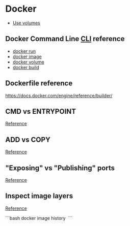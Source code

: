 # Docker

* [Use volumes](https://docs.docker.com/storage/volumes/)

## Docker Command Line [CLI](https://docs.docker.com/engine/reference/commandline/cli/) reference

* [docker run](https://docs.docker.com/engine/reference/run/)
* [docker image](https://docs.docker.com/engine/reference/commandline/image/)
* [docker volume](https://docs.docker.com/engine/reference/commandline/volume_create/)
* [docker build](https://docs.docker.com/engine/reference/commandline/image_build/)

## Dockerfile reference
https://docs.docker.com/engine/reference/builder/

## CMD vs ENTRYPOINT
[Reference](https://phoenixnap.com/kb/docker-cmd-vs-entrypoint#:~:text=CMD%20is%20an%20instruction%20that,container%20with%20a%20specific%20executable.)

## ADD vs COPY
[Reference](https://phoenixnap.com/kb/docker-add-vs-copy)

## "Exposing" vs "Publishing" ports
[Reference](https://www.whitesourcesoftware.com/free-developer-tools/blog/docker-expose-port/)

## Inspect image layers

[Reference](https://docs.docker.com/engine/reference/commandline/image_history/)

´´´bash
docker image history <IMAGE>
´´´
##

